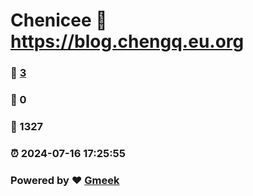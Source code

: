 # Chenicee :link: https://blog.chengq.eu.org 
### :page_facing_up: [3](https://blog.chengq.eu.org/tag.html) 
### :speech_balloon: 0 
### :hibiscus: 1327 
### :alarm_clock: 2024-07-16 17:25:55 
### Powered by :heart: [Gmeek](https://github.com/Meekdai/Gmeek)
